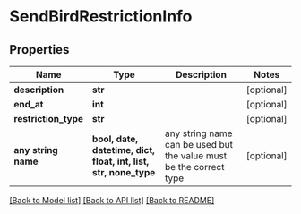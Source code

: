 # SendBirdRestrictionInfo


## Properties
Name | Type | Description | Notes
------------ | ------------- | ------------- | -------------
**description** | **str** |  | [optional] 
**end_at** | **int** |  | [optional] 
**restriction_type** | **str** |  | [optional] 
**any string name** | **bool, date, datetime, dict, float, int, list, str, none_type** | any string name can be used but the value must be the correct type | [optional]

[[Back to Model list]](../README.md#documentation-for-models) [[Back to API list]](../README.md#documentation-for-api-endpoints) [[Back to README]](../README.md)


